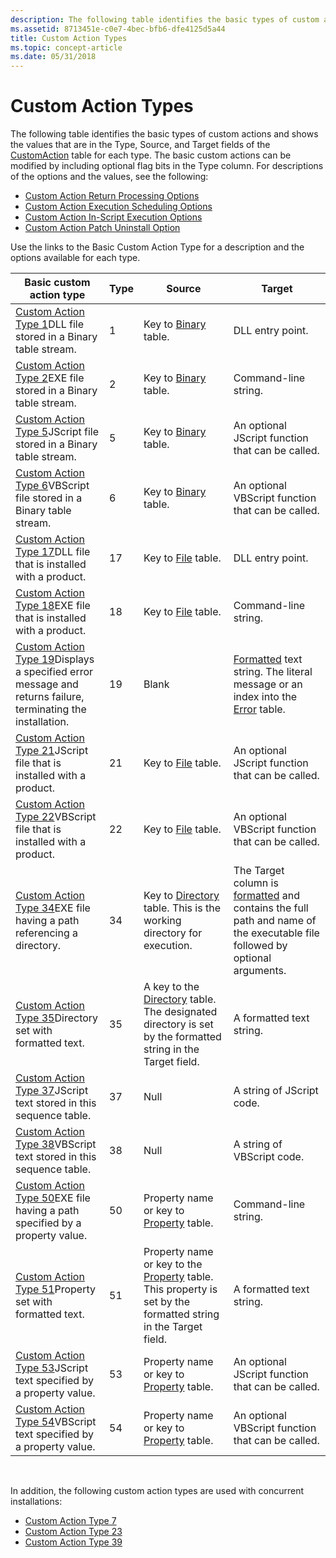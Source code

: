 ```yaml
---
description: The following table identifies the basic types of custom actions and shows the values that are in the Type, Source, and Target fields of the CustomAction table for each type.
ms.assetid: 8713451e-c0e7-4bec-bfb6-dfe4125d5a44
title: Custom Action Types
ms.topic: concept-article
ms.date: 05/31/2018
---
```


# Custom Action Types

The following table identifies the basic types of custom actions and shows the values that are in the Type, Source, and Target fields of the [CustomAction](customaction-table.md) table for each type. The basic custom actions can be modified by including optional flag bits in the Type column. For descriptions of the options and the values, see the following:

-   [Custom Action Return Processing Options](custom-action-return-processing-options.md)
-   [Custom Action Execution Scheduling Options](custom-action-execution-scheduling-options.md)
-   [Custom Action In-Script Execution Options](custom-action-in-script-execution-options.md)
-   [Custom Action Patch Uninstall Option](custom-action-patch-uninstall-option.md)

Use the links to the Basic Custom Action Type for a description and the options available for each type.



| Basic custom action type                                                                                                                           | Type | Source                                                                                                                              | Target                                                                                                                                     |
|----------------------------------------------------------------------------------------------------------------------------------------------------|------|-------------------------------------------------------------------------------------------------------------------------------------|--------------------------------------------------------------------------------------------------------------------------------------------|
| [Custom Action Type 1](custom-action-type-1.md)DLL file stored in a Binary table stream.<br/>                                               | 1    | Key to [Binary](binary-table.md) table.                                                                                            | DLL entry point.                                                                                                                           |
| [Custom Action Type 2](custom-action-type-2.md)EXE file stored in a Binary table stream.<br/>                                               | 2    | Key to [Binary](binary-table.md) table.                                                                                            | Command-line string.                                                                                                                       |
| [Custom Action Type 5](custom-action-type-5.md)JScript file stored in a Binary table stream.<br/>                                           | 5    | Key to [Binary](binary-table.md) table.                                                                                            | An optional JScript function that can be called.                                                                                           |
| [Custom Action Type 6](custom-action-type-6.md)VBScript file stored in a Binary table stream.<br/>                                          | 6    | Key to [Binary](binary-table.md) table.                                                                                            | An optional VBScript function that can be called.                                                                                          |
| [Custom Action Type 17](custom-action-type-17.md)DLL file that is installed with a product.<br/>                                            | 17   | Key to [File](file-table.md) table.                                                                                                | DLL entry point.                                                                                                                           |
| [Custom Action Type 18](custom-action-type-18.md)EXE file that is installed with a product.<br/>                                            | 18   | Key to [File](file-table.md) table.                                                                                                | Command-line string.                                                                                                                       |
| [Custom Action Type 19](custom-action-type-19.md)Displays a specified error message and returns failure, terminating the installation.<br/> | 19   | Blank                                                                                                                               | [Formatted](formatted.md) text string. The literal message or an index into the [Error](error-table.md) table.                           |
| [Custom Action Type 21](custom-action-type-21.md)JScript file that is installed with a product.<br/>                                        | 21   | Key to [File](file-table.md) table.                                                                                                | An optional JScript function that can be called.                                                                                           |
| [Custom Action Type 22](custom-action-type-22.md)VBScript file that is installed with a product.<br/>                                       | 22   | Key to [File](file-table.md) table.                                                                                                | An optional VBScript function that can be called.                                                                                          |
| [Custom Action Type 34](custom-action-type-34.md)EXE file having a path referencing a directory.<br/>                                       | 34   | Key to [Directory](directory-table.md) table. This is the working directory for execution.                                         | The Target column is [formatted](formatted.md) and contains the full path and name of the executable file followed by optional arguments. |
| [Custom Action Type 35](custom-action-type-35.md)Directory set with formatted text.<br/>                                                    | 35   | A key to the [Directory](directory-table.md) table. The designated directory is set by the formatted string in the Target field.   | A formatted text string.                                                                                                                   |
| [Custom Action Type 37](custom-action-type-37.md)JScript text stored in this sequence table.<br/>                                           | 37   | Null                                                                                                                                | A string of JScript code.                                                                                                                  |
| [Custom Action Type 38](custom-action-type-38.md)VBScript text stored in this sequence table.<br/>                                          | 38   | Null                                                                                                                                | A string of VBScript code.                                                                                                                 |
| [Custom Action Type 50](custom-action-type-50.md)EXE file having a path specified by a property value.<br/>                                 | 50   | Property name or key to [Property](property-table.md) table.                                                                       | Command-line string.                                                                                                                       |
| [Custom Action Type 51](custom-action-type-51.md)Property set with formatted text.<br/>                                                     | 51   | Property name or key to the [Property](property-table.md) table. This property is set by the formatted string in the Target field. | A formatted text string.                                                                                                                   |
| [Custom Action Type 53](custom-action-type-53.md)JScript text specified by a property value.<br/>                                           | 53   | Property name or key to [Property](property-table.md) table.                                                                       | An optional JScript function that can be called.                                                                                           |
| [Custom Action Type 54](custom-action-type-54.md)VBScript text specified by a property value.<br/>                                          | 54   | Property name or key to [Property](property-table.md) table.                                                                       | An optional VBScript function that can be called.                                                                                          |



 

In addition, the following custom action types are used with concurrent installations:

-   [Custom Action Type 7](custom-action-type-7.md)
-   [Custom Action Type 23](custom-action-type-23.md)
-   [Custom Action Type 39](custom-action-type-39.md)

 

 




